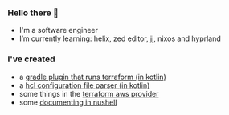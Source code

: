 ### Hello there 👋

- I'm a software engineer
- I’m currently learning: helix, zed editor, jj, nixos and hyprland

### I've created

- a [gradle plugin that runs terraform (in kotlin)](https://github.com/jordanst3wart/gradle-terraform-plugin)
- a [hcl configuration file parser (in kotlin)](https://github.com/jordanst3wart/hcl)
- some things in the [terraform aws provider](https://github.com/hashicorp/terraform-provider-aws/pulls?q=is%3Apr+author%3Ajordanst3wart+is%3Amerged+)
- some [documenting in nushell](https://github.com/nushell/nushell/pulls?q=is%3Apr+author%3Ajordanst3wart+is%3Amerged)
